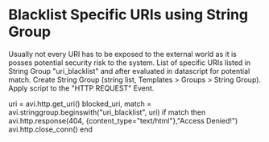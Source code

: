 # Blacklist Specific URIs using String Group
 Usually not every URI has to be exposed to the external world as it is posses potential security risk to the system. List of specific URIs listed in String Group "uri_blacklist" and after evaluated in datascript for potential match. Create String Group (string list, Templates > Groups > String Group).  Apply script to the "HTTP REQUEST" Event.

uri = avi.http.get_uri()
blocked_uri, match = avi.stringgroup.beginswith("uri_blacklist", uri)
if match then
   avi.http.response(404, {content_type="text/html"},"Access Denied!")
   avi.http.close_conn()
end
